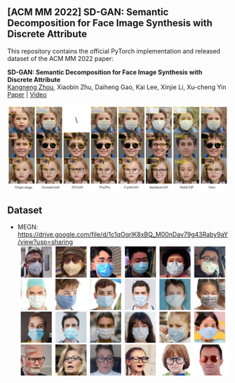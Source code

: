 ## [ACM MM 2022] SD-GAN: Semantic Decomposition for Face Image Synthesis with Discrete Attribute

This repository contains the official PyTorch implementation and released dataset of the ACM MM 2022 paper:

**SD-GAN: Semantic Decomposition for Face Image Synthesis with Discrete Attribute** <br>
[Kangneng Zhou](https://montaellis.github.io), Xiaobin Zhu, Daiheng Gao, Kai Lee, Xinjie Li, Xu-cheng Yin <br>[Paper](https://arxiv.org/abs/2207.05300) | [Video]()



![](teasers/acmmm2022.jpg)


## Dataset
* MEGN: https://drive.google.com/file/d/1c1qOqrlK8xBQ_M00nDav79g43Raby9aY/view?usp=sharing
![](teasers/data.jpg)